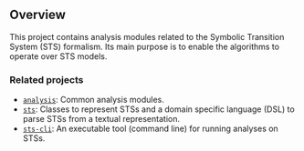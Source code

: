 ## Overview

This project contains analysis modules related to the Symbolic Transition System (STS) formalism. Its main purpose is to enable the algorithms to operate over STS models.

### Related projects

* [`analysis`](../../common/analysis/README.md): Common analysis modules.
* [`sts`](../sts/README.md): Classes to represent STSs and a domain specific language (DSL) to parse STSs from a textual representation.
* [`sts-cli`](../sts-cli/README.md): An executable tool (command line) for running analyses on STSs.